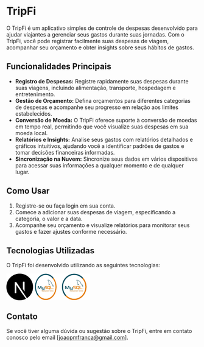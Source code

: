 # TripFi

O TripFi é um aplicativo simples de controle de despesas desenvolvido para ajudar viajantes a gerenciar seus gastos durante suas jornadas. Com o TripFi, você pode registrar facilmente suas despesas de viagem, acompanhar seu orçamento e obter insights sobre seus hábitos de gastos.

## Funcionalidades Principais

- **Registro de Despesas:** Registre rapidamente suas despesas durante suas viagens, incluindo alimentação, transporte, hospedagem e entretenimento.
- **Gestão de Orçamento:** Defina orçamentos para diferentes categorias de despesas e acompanhe seu progresso em relação aos limites estabelecidos.
- **Conversão de Moeda:** O TripFi oferece suporte à conversão de moedas em tempo real, permitindo que você visualize suas despesas em sua moeda local.
- **Relatórios e Insights:** Analise seus gastos com relatórios detalhados e gráficos intuitivos, ajudando você a identificar padrões de gastos e tomar decisões financeiras informadas.
- **Sincronização na Nuvem:** Sincronize seus dados em vários dispositivos para acessar suas informações a qualquer momento e de qualquer lugar.

## Como Usar

1. Registre-se ou faça login em sua conta.
2. Comece a adicionar suas despesas de viagem, especificando a categoria, o valor e a data.
3. Acompanhe seu orçamento e visualize relatórios para monitorar seus gastos e fazer ajustes conforme necessário.

## Tecnologias Utilizadas

O TripFi foi desenvolvido utilizando as seguintes tecnologias:

<div style="display: flex; horizontak-align: middle">
<img src="/public/next.png" alt="Next.js Logo" width="70" style="vertical-align: middle;"> 
<img src="/public/mysql.png" alt="React Logo" width="70" style="vertical-align: middle;">
<img src="/public/mysql.png" alt="MySQL Logo" width="80" style="vertical-align: middle;">
</div>

## Contato

Se você tiver alguma dúvida ou sugestão sobre o TripFi, entre em contato conosco pelo email [joaopmfranca@gmail.com].
